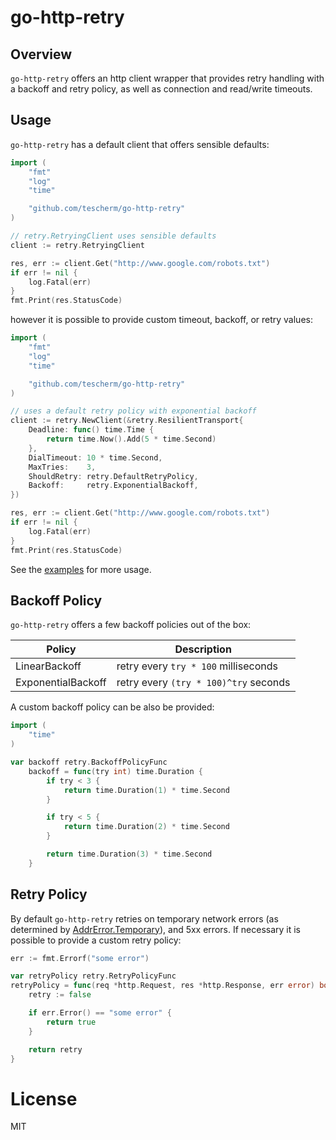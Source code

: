 # go-http-retry

## Overview

`go-http-retry` offers an http client wrapper that provides retry handling with a backoff and retry policy, as well as connection and read/write timeouts.

## Usage

`go-http-retry` has a default client that offers sensible defaults:

```go
import (
	"fmt"
	"log"
	"time"

	"github.com/tescherm/go-http-retry"
)

// retry.RetryingClient uses sensible defaults
client := retry.RetryingClient

res, err := client.Get("http://www.google.com/robots.txt")
if err != nil {
	log.Fatal(err)
}
fmt.Print(res.StatusCode)
```

however it is possible to provide custom timeout, backoff, or retry values:

```go
import (
	"fmt"
	"log"
	"time"

	"github.com/tescherm/go-http-retry"
)

// uses a default retry policy with exponential backoff
client := retry.NewClient(&retry.ResilientTransport{
	Deadline: func() time.Time {
		return time.Now().Add(5 * time.Second)
	},
	DialTimeout: 10 * time.Second,
	MaxTries:    3,
	ShouldRetry: retry.DefaultRetryPolicy,
	Backoff:     retry.ExponentialBackoff,
})

res, err := client.Get("http://www.google.com/robots.txt")
if err != nil {
	log.Fatal(err)
}
fmt.Print(res.StatusCode)
```

See the [examples](./example_test.go) for more usage.

## Backoff Policy

`go-http-retry` offers a few backoff policies out of the box:

| Policy               | Description                 |
|----------------------|-----------------------------|
| LinearBackoff        | retry every `try * 100` milliseconds   |
| ExponentialBackoff   | retry every `(try * 100)^try` seconds |

A custom backoff policy can be also be provided:

```go
import (
	"time"
)

var backoff retry.BackoffPolicyFunc
	backoff = func(try int) time.Duration {
		if try < 3 {
			return time.Duration(1) * time.Second
		}

		if try < 5 {
			return time.Duration(2) * time.Second
		}

		return time.Duration(3) * time.Second
	}
```

## Retry Policy

By default `go-http-retry` retries on temporary network errors (as determined by [AddrError.Temporary](https://golang.org/pkg/net/#AddrError.Temporary)), and 5xx errors. If necessary it is possible to provide a custom retry policy: 

```go
err := fmt.Errorf("some error")

var retryPolicy retry.RetryPolicyFunc
retryPolicy = func(req *http.Request, res *http.Response, err error) bool {
	retry := false

	if err.Error() == "some error" {
		return true
	}

	return retry
}
```

# License

MIT
